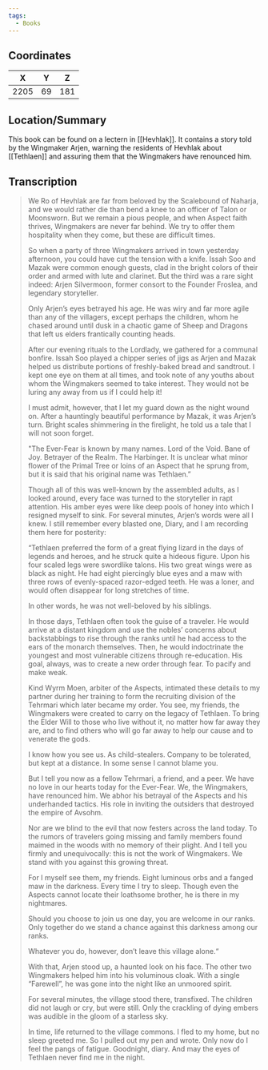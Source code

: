 ```yaml
---
tags:
  - Books
---
```


## Coordinates
| **X** | **Y** | **Z** |
| :---: | :---: | :---: |
| 2205  |  69   |  181  |

## Location/Summary
This book can be found on a lectern in [[Hevhlak]]. It contains a story told by the Wingmaker Arjen, warning the residents of Hevhlak about [[Tethlaen]] and assuring them that the Wingmakers have renounced him.

## Transcription
> We Ro of Hevhlak are far from beloved by the Scalebound of Naharja, and we would rather die than bend a knee to an officer of Talon or Moonsworn. But we remain a pious people, and when Aspect faith thrives, Wingmakers are never far behind. We try to offer them hospitality when they come, but these are difficult times.
>
> So when a party of three Wingmakers arrived in town yesterday afternoon, you could have cut the tension with a knife. Issah Soo and Mazak were common enough guests, clad in the bright colors of their order and armed with lute and clarinet. But the third was a rare sight indeed: Arjen Silvermoon, former consort to the Founder Froslea, and legendary storyteller.
>
> Only Arjen’s eyes betrayed his age. He was wiry and far more agile than any of the villagers, except perhaps the children, whom he chased around until dusk in a chaotic game of Sheep and Dragons that left us elders frantically counting heads.
>
> After our evening rituals to the Lordlady, we gathered for a communal bonfire. Issah Soo played a chipper series of jigs as Arjen and Mazak helped us distribute portions of freshly-baked bread and sandtrout. I kept one eye on them at all times, and took note of any youths about whom the Wingmakers seemed to take interest. They would not be luring any away from us if I could help it!
>
> I must admit, however, that I let my guard down as the night wound on. After a hauntingly beautiful performance by Mazak, it was Arjen’s turn. Bright scales shimmering in the firelight, he told us a tale that I will not soon forget.
>
> "The Ever-Fear is known by many names. Lord of the Void. Bane of Joy. Betrayer of the Realm. The Harbinger. It is unclear what minor flower of the Primal Tree or loins of an Aspect that he sprung from, but it is said that his original name was Tethlaen.”
>
> Though all of this was well-known by the assembled adults, as I looked around, every face was turned to the storyteller in rapt attention. His amber eyes were like deep pools of honey into which I resigned myself to sink. For several minutes, Arjen’s words were all I knew. I still remember every blasted one, Diary, and I am recording them here for posterity:
>
> “Tethlaen preferred the form of a great flying lizard in the days of legends and heroes, and he struck quite a hideous figure. Upon his four scaled legs were swordlike talons. His two great wings were as black as night. He had eight piercingly blue eyes and a maw with three rows of evenly-spaced razor-edged teeth. He was a loner, and would often disappear for long stretches of time.
>
> In other words, he was not well-beloved by his siblings.
>
> In those days, Tethlaen often took the guise of a traveler. He would arrive at a distant kingdom and use the nobles’ concerns about backstabbings to rise through the ranks until he had access to the ears of the monarch themselves. Then, he would indoctrinate the youngest and most vulnerable citizens through re-education. His goal, always, was to create a new order through fear. To pacify and make weak.
>
> Kind Wyrm Moen, arbiter of the Aspects, intimated these details to my partner during her training to form the recruiting division of the Tehrmari which later became my order. You see, my friends, the Wingmakers were created to carry on the legacy of Tethlaen. To bring the Elder Will to those who live without it, no matter how far away they are, and to find others who will go far away to help our cause and to venerate the gods.
>
> I know how you see us. As child-stealers. Company to be tolerated, but kept at a distance. In some sense I cannot blame you.
>
> But I tell you now as a fellow Tehrmari, a friend, and a peer. We have no love in our hearts today for the Ever-Fear. We, the Wingmakers, have renounced him. We abhor his betrayal of the Aspects and his underhanded tactics. His role in inviting the outsiders that destroyed the empire of Avsohm.
>
> Nor are we blind to the evil that now festers across the land today. To the rumors of travelers going missing and family members found maimed in the woods with no memory of their plight. And I tell you firmly and unequivocally: this is not the work of Wingmakers. We stand with you against this growing threat.
>
> For I myself see them, my friends. Eight luminous orbs and a fanged maw in the darkness. Every time I try to sleep. Though even the Aspects cannot locate their loathsome brother, he is there in my nightmares.
>
> Should you choose to join us one day, you are welcome in our ranks. Only together do we stand a chance against this darkness among our ranks.
>
> Whatever you do, however, don’t leave this village alone.“
>
> With that, Arjen stood up, a haunted look on his face. The other two Wingmakers helped him into his voluminous cloak. With a single “Farewell”, he was gone into the night like an unmoored spirit.
>
> For several minutes, the village stood there, transfixed. The children did not laugh or cry, but were still. Only the crackling of dying embers was audible in the gloom of a starless sky.
>
> In time, life returned to the village commons. I fled to my home, but no sleep greeted me. So I pulled out my pen and wrote. Only now do I feel the pangs of fatigue. Goodnight, diary. And may the eyes of Tethlaen never find me in the night.

